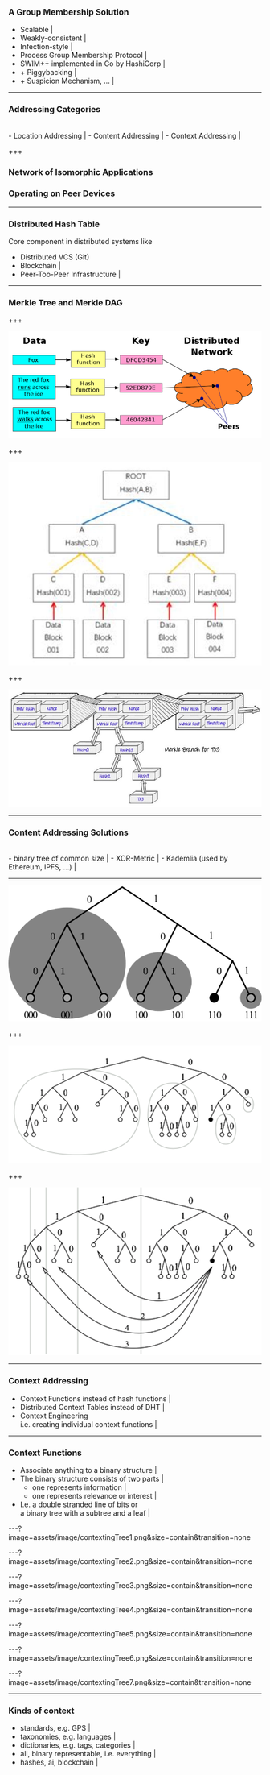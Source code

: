 ### A Group Membership Solution

- Scalable |
- Weakly-consistent |
- Infection-style |
- Process Group Membership Protocol |
- SWIM++ implemented in Go by HashiCorp |
- \+ Piggybacking |
- \+ Suspicion Mechanism, ... |

---
### Addressing Categories
<br>
- Location Addressing |
- Content Addressing |
- Context Addressing |

+++
### Network of Isomorphic Applications <br>
### Operating on Peer Devices

---
### Distributed Hash Table

Core component in distributed systems like

- Distributed VCS (Git)
- Blockchain |
- Peer-Too-Peer Infrastructure |
---
### Merkle Tree and Merkle DAG


+++ 

![DHT](assets/image/dht.png)

+++ 

![Merkle-Tree](assets/image/merkle-tree.jpeg)

+++ 

![Blockchain](assets/image/blockchain.jpeg)

---
### Content Addressing Solutions
<br>
- binary tree of common size |
- XOR-Metric |
- Kademlia (used by Ethereum, IPFS, ...) |

---

![Kademlia](assets/image/kademlia.png)

+++

![Kademlia](assets/image/kad-dht-1.png)

+++

![Kademlia](assets/image/kad-dht-2.png)

--- 
### Context Addressing 

- Context Functions instead of hash functions |
- Distributed Context Tables instead of DHT |
- Context Engineering <br>    i.e. creating individual context functions |


--- 
### Context Functions 

- Associate anything to a binary structure |
- The binary structure consists of two parts |
    - one represents information |
    - one represents relevance or interest |
- I.e. a double stranded line of bits or <br> a binary tree with a subtree and a leaf |


  


---?image=assets/image/contextingTree1.png&size=contain&transition=none

---?image=assets/image/contextingTree2.png&size=contain&transition=none

---?image=assets/image/contextingTree3.png&size=contain&transition=none

---?image=assets/image/contextingTree4.png&size=contain&transition=none

---?image=assets/image/contextingTree5.png&size=contain&transition=none

---?image=assets/image/contextingTree6.png&size=contain&transition=none

---?image=assets/image/contextingTree7.png&size=contain&transition=none

---

### Kinds of context

- standards, e.g. GPS |
- taxonomies, e.g. languages |
- dictionaries, e.g. tags, categories |
- all, binary representable, i.e. everything |
- hashes, ai, blockchain |


